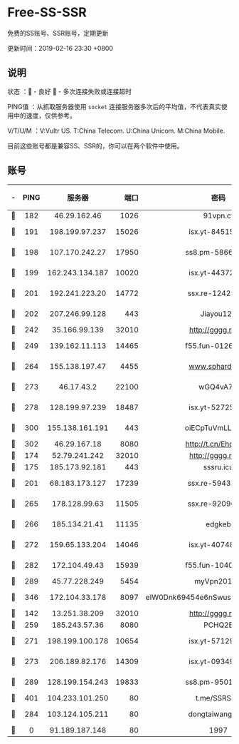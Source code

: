 # Free-SS-SSR

免费的SS账号、SSR账号，定期更新

更新时间：2019-02-16 23:30 +0800

## 说明

状态     ：🙂 - 良好 🙁 - 多次连接失败或连接超时

PING值   ：从抓取服务器使用 `socket` 连接服务器多次后的平均值，不代表真实使用中的速度，仅供参考。

V/T/U/M  ：V:Vultr US. T:China Telecom. U:China Unicom. M:China Mobile.

目前这些账号都是兼容SS、SSR的，你可以在两个软件中使用。

## 账号

|-|PING|服务器|端口|密码|加密方式|区域|V/T/U/M|
|:----:|:----:|:-----:|-----:|:----:|:----:|:----:|:----:|
|🙂|182|46.29.162.46|1026|91vpn.cf|rc4-md5|RU|8↑/8↓/7↑/10↑|
|🙂|191|198.199.97.237|15026|isx.yt-84515188|aes-256-cfb|US|10↑/10↑/10↑/10↑|
|🙂|198|107.170.242.27|17950|ss8.pm-58663343|aes-256-cfb|US|10↑/10↑/10↑/10↑|
|🙂|199|162.243.134.187|10020|isx.yt-44372291|aes-256-cfb|US|10↑/10↑/10↑/10↑|
|🙂|201|192.241.223.20|14772|ssx.re-12425858|aes-256-cfb|US|10↑/10↑/10↑/10↑|
|🙂|202|207.246.99.128|443|Jiayou123|aes-256-cfb|US|5↓/10↑/10↑/10↑|
|🙂|242|35.166.99.139|32010|http://gggg.rocks|chacha20|US|9↑/9↑/9↑/8↑|
|🙂|249|139.162.11.113|14465|f55.fun-01264848|aes-256-cfb|SG|10↑/10↑/10↑/10↑|
|🙂|264|155.138.197.47|4455|www.sphard.com|aes-256-cfb|US|6↑/10↑/10↑/10↑|
|🙂|273|46.17.43.2|22100|wGQ4vA7D|aes-256-gcm|RU|3↑/10↑/10↑/10↑|
|🙂|278|128.199.97.239|18487|isx.yt-52725703|aes-256-cfb|SG|10↑/10↑/10↑/10↑|
|🙂|300|155.138.161.191|443|oiECpTuVmLLxk4Ts|aes-256-cfb|US|6↓/10↑/10↑/10↑|
|🙂|302|46.29.167.18|8080|http://t.cn/EhdmTxe|rc4-md5|RU|10↑/10↑/10↑/10↑|
|🙂|174|52.79.241.242|32010|http://gggg.rocks|chacha20|KR|9↑/10↑/9↑/9↑|
|🙂|175|185.173.92.181|443|sssru.icu|rc4-md5|RU|10↑/9↑/8↑/10↑|
|🙂|201|68.183.173.127|17239|ssx.re-59432105|aes-256-cfb|US|9↑/9↑/9↓/9↑|
|🙂|265|178.128.99.63|11505|ssx.re-92096212|aes-256-cfb|SG|10↑/10↑/10↑/10↑|
|🙂|266|185.134.21.41|11135|edgkeb|aes-256-cfb|GB|10↑/10↑/10↑/10↑|
|🙂|272|159.65.133.204|14046|isx.yt-40748078|aes-256-cfb|SG|8↓/9↑/9↓/10↑|
|🙂|282|172.104.49.43|15939|f55.fun-10405819|aes-256-cfb|SG|10↑/10↑/10↑/10↑|
|🙂|289|45.77.228.249|5454|myVpn2019[]|rc4-md5|GB|10↑/10↑/10↑/10↑|
|🙂|346|172.104.33.178|8097|eIW0Dnk69454e6nSwuspv9DmS201tQ0D|aes-256-cfb|SG|10↑/10↑/10↑/10↑|
|🙂|142|13.251.38.209|32010|http://gggg.rocks|chacha20|SG|7↑/6↑/9↑/9↑|
|🙂|259|185.243.57.36|8080|PCHQ2E|rc4-md5|US|10↑/9↑/10↑/9↑|
|🙂|271|198.199.100.178|10654|isx.yt-57129695|aes-256-cfb|US|10↑/10↑/10↑/10↑|
|🙂|273|206.189.82.176|14309|isx.yt-09349866|aes-256-cfb|SG|10↑/10↑/10↑/10↑|
|🙂|289|128.199.154.243|19833|ss8.pm-95011956|aes-256-cfb|SG|10↑/10↑/10↑/10↑|
|🙂|401|104.233.101.250|80|t.me/SSRSUB|rc4-md5|CA|10↑/10↑/10↑/10↑|
|🙁|284|103.124.105.211|80|dongtaiwang.com|aes-256-cfb|US|10↑/10↑/10↑/10↑|
|🙁|0|91.189.187.148|80|1997|chacha20|US|10↑/10↑/10↑/10↑|
